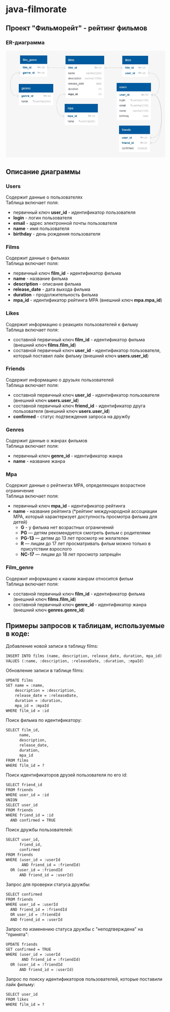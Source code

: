 # java-filmorate
## Проект "Фильморейт" - рейтинг фильмов

### ЕR-диаграмма
![project ER-diagram](src/main/resources/er_diagram.jpg)

## Описание диаграммы

### Users
Содержит данные о пользователях
<br/>
Таблица включает поля:
* первичный ключ **user_id** - идентификатор пользователя
* **login** - логин пользователя
* **email** - адрес электронной почты пользователя
* **name** - имя пользователя
* **birthday** - день рождения пользователя

### Films
Содержит данные о фильмах
<br/>
Таблица включает поля:
* первичный ключ **film_id** - идентификатор фильма
* **name** - название фильма
* **description** - описание фильма
* **release_date** - дата выхода фильма
* **duration** - продолжительность фильма
* **mpa_id** - идентификатор рейтинга MPA (внешний ключ **mpa.mpa_id**)

### Likes
Содержит информацию о реакциях пользователей к фильму
<br/>
Таблица включает поля:
* составной первичный ключ **film_id** - идентификатор фильма (внешний ключ **films.film_id**)
* составной первичный ключ **user_id** - идентификатор пользователя, который поставил лайк фильму 
(внешний ключ **users.user_id**)

### Friends
Содержит информацию о друзьях пользователей
<br/>
Таблица включает поля:
* составной первичный ключ **user_id** - идентификатор пользователя (внешний ключ **users.user_id**)
* составной первичный ключ **friend_id** - идентификатор друга пользователя (внешний ключ **users.user_id**)
* **confirmed** - статус подтвеждения запроса на дружбу

### Genres
Содержит данные о жанрах фильмов
<br/>
Таблица включает поля:
* первичный ключ **genre_id** - идентификатор жанра
* **name** - название жанра

### Mpa
Содержит данные о рейтингах MPA, определяющих возрастное ограничение
<br/>
Таблица включает поля:
* первичный ключ **mpa_id** - идентификатор рейтинга
* **name** - название рейтинга (*рейтинг международной ассоциации MPA, который характеризует доступность просмотра фильма для детей)
    * **G** - у фильма нет возрастных ограничений
    * **PG** — детям рекомендуется смотреть фильм с родителями
    * **PG-13** — детям до 13 лет просмотр не желателен
    * **R** — лицам до 17 лет просматривать фильм можно только в присутствии взрослого
    * **NC-17** — лицам до 18 лет просмотр запрещён

### Film_genre
Содержит информацию к каким жанрам относится фильм
<br/>
Таблица включает поля:
* составной первичный ключ **film_id** - идентификатор фильма (внешний ключ **films.film_id**)
* составной первичный ключ **genre_id** - идентификатор жанра (внешний ключ **genres.genre_id**)


## Примеры запросов к таблицам, используемые в коде:
Добавление новой записи в таблицу films:
```
INSERT INTO films (name, description, release_date, duration, mpa_id)
VALUES (:name, :description, :releaseDate, :duration, :mpaId)
```
Обновление записи в таблице films:
```
UPDATE films
SET name = :name,
    description = :description,
    release_date = :releaseDate,
    duration = :duration,
    mpa_id = :mpaId
WHERE film_id = :id
```
Поиск фильма по идентификатору:
```
SELECT film_id,
      name,
      description,
      release_date,
      duration,
      mpa_id
FROM films 
WHERE film_id = ?
```
Поиск идентификаторов друзей пользователя по его id:
```
SELECT friend_id
FROM friends
WHERE user_id = :id
UNION
SELECT user_id
FROM friends
WHERE friend_id = :id
  AND confirmed = TRUE
```
Поиск дружбы пользователей:
```
SELECT user_id,
      friend_id,
      confirmed
FROM friends
WHERE (user_id = :userId
       AND friend_id = :friendId)
  OR (user_id = :friendId
      AND friend_id = :userId)
```
Запрос для проверки статуса дружбы:
```
SELECT confirmed
FROM friends
WHERE user_id = :userId
  AND friend_id = :friendId
  OR user_id = :friendId
  AND friend_id = :userId
```
Запрос по изменению статуса дружбы с "неподтверждена" на "принята":
```
UPDATE friends
SET confirmed = TRUE
WHERE (user_id = :userId
       AND friend_id = :friendId)
  OR (user_id = :friendId
      AND friend_id = :userId)
```
Запрос по поиску идентификаторов пользователей, которые поставили лайк фильму:
```
SELECT user_id
FROM likes
WHERE film_id = ?
```